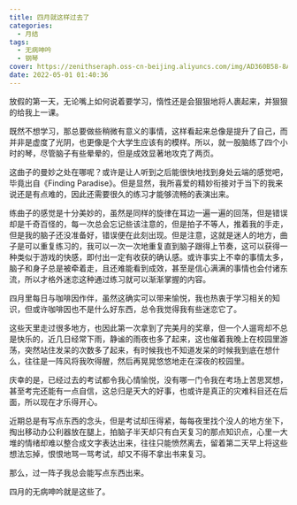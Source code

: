 ```yaml
---
title: 四月就这样过去了
categories:
  - 月结
tags:
  - 无病呻吟
  - 钢琴
cover: https://zenithseraph.oss-cn-beijing.aliyuncs.com/img/AD360B58-8AC0-490F-B25A-6DAF48DA5886-1024x161.jpeg
date: 2022-05-01 01:40:36
---
```


放假的第一天，无论嘴上如何说着要学习，惰性还是会狠狠地将人裹起来，并狠狠的给我上一课。

既然不想学习，那总要做些稍微有意义的事情，这样看起来总像是提升了自己，而并非是虚度了光阴，也更像是个大学生应该有的模样。所以，就一股脑练了四个小时的琴，尽管脑子有些晕晕的，但是成效显著地攻克了两页。

这曲子的曼妙之处在哪呢？或许是让人听到之后能很快地找到身处云端的感觉吧，毕竟出自《Finding Paradise》。但是显然，我所喜爱的精妙衔接对于当下的我来说还是有点难的，因此还需要很久的练习才能够流畅的表演出来。

练曲子的感觉是十分美妙的，虽然是同样的旋律在耳边一遍一遍的回荡，但是错误却是千奇百怪的，每一次总会忘记些该注意的，但是拍子不等人，推着我的手走，但是我的脑子还没准备好，错误便在此刻出现。但是注意，这就是迷人的地方，曲子是可以重复练习的，我可以一次一次地重复直到脑子跟得上节奏，这可以获得一种类似于游戏的快感，即付出一定有收获的确认感。或许事实上不幸的事情太多，脑子和身子总是被牵着走，且还难能看到成效，甚至是信心满满的事情也会付诸东流，所以才格外迷恋这种通过练习就可以渐渐掌握的内容。

四月里每日与咖啡因作伴，虽然这确实可以带来愉悦，我也热衷于学习相关的知识，但或许咖啡因也不是什么好东西，总令我觉得我有些迷恋它了。

这些天里走过很多地方，也因此第一次拿到了完美月的奖章，但一个人遛弯却不总是快乐的，近几日经常下雨，静谧的雨夜也多了起来，这也催着我晚上在校园里游荡，突然站住发呆的次数多了起来，有时候我也不知道发呆的时候我到底在想什么，往往是一阵风将我吹得醒，然后再晃晃悠悠地走在深夜的校园里。

庆幸的是，已经过去的考试都令我心情愉悦，没有哪一门令我在考场上苦思冥想，甚至考完还能有一点自信，这总归是天大的好事，也或许是真正的灾难科目还在后面，所以现在才乐得开心。

近期总是有写点东西的念头，但是考试却压得紧，每每夜里找个没人的地方坐下，掏出移动办公利器放在腿上，拍脑子半天却只有白天复习的那点知识点，心里一大堆的情绪却难以整合成文字表达出来，往往只能愤然离去，留着第二天早上将这些想法忘掉，恨恨地骂一骂考试，却又不得不拿出书来复习。

那么，过一阵子我总会能写点东西出来。

四月的无病呻吟就是这些了。
